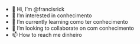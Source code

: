 - 👋 Hi, I’m @francisrick
- 👀 I’m interested in conhecimento
- 🌱 I’m currently learning como ter conhecimento
- 💞️ I’m looking to collaborate on com conhecimento
- 📫 How to reach me dinheiro
